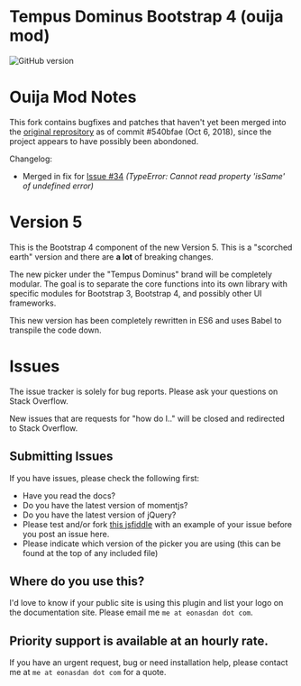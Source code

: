 # Tempus Dominus Bootstrap 4 (ouija mod)
![GitHub version](https://badge.fury.io/gh/tempusdominus%2Fbootstrap-3-datetimepicker.png)

# Ouija Mod Notes
This fork contains bugfixes and patches that haven't yet been merged into the [original reprository](https://github.com/tempusdominus/bootstrap-4) as of commit #540bfae (Oct 6, 2018), since the project appears to have possibly been abondoned.

Changelog:
* Merged in fix for [Issue #34](https://github.com/tempusdominus/bootstrap-4/issues/34) *(TypeError: Cannot read property 'isSame' of undefined error)*

# Version 5
This is the Bootstrap 4 component of the new Version 5. This is a "scorched earth" version and there are **a lot** of breaking changes.

The new picker under the "Tempus Dominus" brand will be completely modular. The goal is to separate the core functions into its own library with specific modules for Bootstrap 3, Bootstrap 4, and possibly other UI frameworks.

This new version has been completely rewritten in ES6 and uses Babel to transpile the code down.

# Issues
The issue tracker is solely for bug reports. Please ask your questions on Stack Overflow.

New issues that are requests for "how do I.." will be closed and redirected to Stack Overflow.


## Submitting Issues
If you have issues, please check the following first:
* Have you read the docs? 
* Do you have the latest version of momentjs?
* Do you have the latest version of jQuery?
* Please test and/or fork [this jsfiddle](https://jsfiddle.net/Eonasdan/bdxss6m8/) with an example of your issue before you post an issue here.
* Please indicate which version of the picker you are using (this can be found at the top of any included file)

## Where do you use this?
I'd love to know if your public site is using this plugin and list your logo on the documentation site. Please email me `me at eonasdan dot com`.

## Priority support is available at an hourly rate. 

If you have an urgent request, bug or need installation help, please contact me at `me at eonasdan dot com` for a quote.
